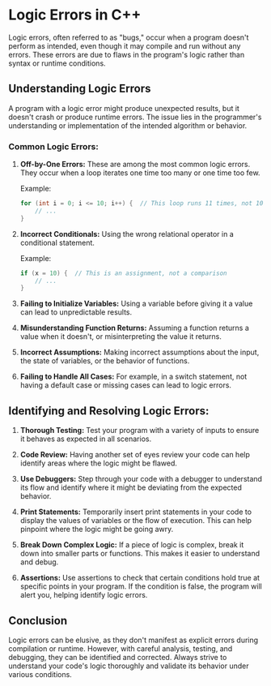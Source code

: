 

# Logic Errors in C++

Logic errors, often referred to as "bugs," occur when a program doesn't perform as intended, even though it may compile and run without any errors. These errors are due to flaws in the program's logic rather than syntax or runtime conditions.

## Understanding Logic Errors

A program with a logic error might produce unexpected results, but it doesn't crash or produce runtime errors. The issue lies in the programmer's understanding or implementation of the intended algorithm or behavior.

### Common Logic Errors:

1. **Off-by-One Errors:** These are among the most common logic errors. They occur when a loop iterates one time too many or one time too few.

   Example:
   ```cpp
   for (int i = 0; i <= 10; i++) {  // This loop runs 11 times, not 10
       // ...
   }
   ```

2. **Incorrect Conditionals:** Using the wrong relational operator in a conditional statement.

   Example:
   ```cpp
   if (x = 10) {  // This is an assignment, not a comparison
       // ...
   }
   ```

3. **Failing to Initialize Variables:** Using a variable before giving it a value can lead to unpredictable results.

4. **Misunderstanding Function Returns:** Assuming a function returns a value when it doesn't, or misinterpreting the value it returns.

5. **Incorrect Assumptions:** Making incorrect assumptions about the input, the state of variables, or the behavior of functions.

6. **Failing to Handle All Cases:** For example, in a switch statement, not having a default case or missing cases can lead to logic errors.

## Identifying and Resolving Logic Errors:

1. **Thorough Testing:** Test your program with a variety of inputs to ensure it behaves as expected in all scenarios.

2. **Code Review:** Having another set of eyes review your code can help identify areas where the logic might be flawed.

3. **Use Debuggers:** Step through your code with a debugger to understand its flow and identify where it might be deviating from the expected behavior.

4. **Print Statements:** Temporarily insert print statements in your code to display the values of variables or the flow of execution. This can help pinpoint where the logic might be going awry.

5. **Break Down Complex Logic:** If a piece of logic is complex, break it down into smaller parts or functions. This makes it easier to understand and debug.

6. **Assertions:** Use assertions to check that certain conditions hold true at specific points in your program. If the condition is false, the program will alert you, helping identify logic errors.

## Conclusion

Logic errors can be elusive, as they don't manifest as explicit errors during compilation or runtime. However, with careful analysis, testing, and debugging, they can be identified and corrected. Always strive to understand your code's logic thoroughly and validate its behavior under various conditions.


